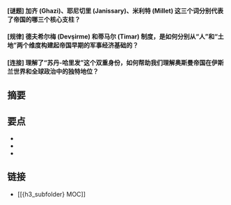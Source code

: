 #### [谜题] 加齐 (Ghazi)、耶尼切里 (Janissary)、米利特 (Millet) 这三个词分别代表了帝国的哪三个核心支柱？


#### [规律] 德夫希尔梅 (Devşirme) 和蒂马尔 (Timar) 制度，是如何分别从“人”和“土地”两个维度构建起帝国早期的军事经济基础的？


#### [连接] 理解了“苏丹-哈里发”这个双重身份，如何帮助我们理解奥斯曼帝国在伊斯兰世界和全球政治中的独特地位？


## 摘要


## 要点

- 
- 
- 

## 链接

- [[{h3_subfolder} MOC]]
